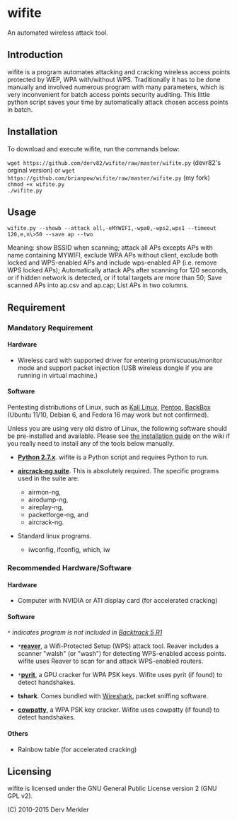 wifite
======

An automated wireless attack tool.

Introduction
------------

wifite is a program automates attacking and cracking wireless access points protected by WEP, WPA with/without WPS. Traditionally it has to be done manually and involved numerous program with many parameters, which is very inconvenient for batch access points security auditing. This little python script saves your time by automatically attack chosen access points in batch.

Installation
------------

To download and execute wifite, run the commands below:

`wget https://github.com/derv82/wifite/raw/master/wifite.py` (devr82's orginal version) or `wget https://github.com/brianpow/wifite/raw/master/wifite.py` (my fork)  
`chmod +x wifite.py`  
`./wifite.py`  

Usage
-----


```
wifite.py --showb --attack all,-eMYWIFI,-wpa0,-wps2,wps1 --timeout 120,e,n\>50 --save ap --two 
```

Meaning: show BSSID when scanning; attack all APs excepts APs with name containing MYWIFI, exclude WPA APs without client, exclude both locked and WPS-enabled APs and include wps-enabled AP (i.e. remove WPS locked APs); Automatically attack APs after scanning for 120 seconds, or if hidden network is detected, or if total targets are more than 50; Save scanned APs into ap.csv and ap.cap; List APs in two columns.


Requirement
-----------

### Mandatory Requirement ###

#### Hardware ####

* Wireless card with supported driver for entering promiscuous/monitor mode and support packet injection (USB wireless dongle if you are running in virtual machine.)

#### Software ####

Pentesting distributions of Linux, such as [Kali Linux](http://www.kali.org/), [Pentoo](http://www.pentoo.ch/), [BackBox](http://www.backbox.org) (Ubuntu 11/10, Debian 6, and Fedora 16 may work but not confirmed).

Unless you are using very old distro of Linux, the following software should be pre-installed and available. Please see [the installation guide](https://github.com/derv82/wifite/wiki/Installation) on the wiki if you really need to install any of the tools below manually.

* [__Python 2.7.x__](http://python.org/getit/). wifite is a Python script and requires Python to run.

* [__aircrack-ng suite__](http://aircrack-ng.org/).
  This is absolutely required.  The specific programs used in the suite are: 
    * airmon-ng, 
    * airodump-ng, 
    * aireplay-ng, 
    * packetforge-ng, and
    * aircrack-ng.

* Standard linux programs.
  * iwconfig, ifconfig, which, iw

### Recommended Hardware/Software ###

#### Hardware ####

* Computer with NVIDIA or ATI display card (for accelerated cracking)

#### Software ####

_`*` indicates program is not included in [Backtrack 5 R1](http://www.backtrack-linux.org/)_

* `*`[__reaver__](https://github.com/t6x/reaver-wps-fork-t6x), a Wifi-Protected Setup (WPS) attack tool.  Reaver includes a scanner "walsh" (or "wash") for detecting WPS-enabled access points. wifite uses Reaver to scan for and attack WPS-enabled routers.

* `*`[__pyrit__](http://code.google.com/p/pyrit/), a GPU cracker for WPA PSK keys. Wifite uses pyrit (if found) to detect handshakes.

* __tshark__. Comes bundled with [Wireshark](http://www.wireshark.org/), packet sniffing software.

* [__cowpatty__](http://www.willhackforsushi.com/Cowpatty.html), a WPA PSK key cracker. Wifite uses cowpatty (if found) to detect handshakes.

#### Others ####

* Rainbow table (for accelerated cracking)

Licensing
---------

wifite is licensed under the GNU General Public License version 2 (GNU GPL v2).

(C) 2010-2015 Derv Merkler
